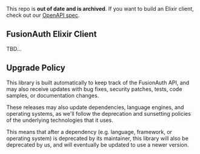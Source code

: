 This repo is **out of date and is archived**. If you want to build an Elixir client, check out our [OpenAPI spec](https://github.com/FusionAuth/fusionauth-openapi/).

## FusionAuth Elixir Client

TBD...

## Upgrade Policy

This library is built automatically to keep track of the FusionAuth API, and may also receive updates with bug fixes, security patches, tests, code samples, or documentation changes.

These releases may also update dependencies, language engines, and operating systems, as we\'ll follow the deprecation and sunsetting policies of the underlying technologies that it uses.

This means that after a dependency (e.g. language, framework, or operating system) is deprecated by its maintainer, this library will also be deprecated by us, and will eventually be updated to use a newer version.
